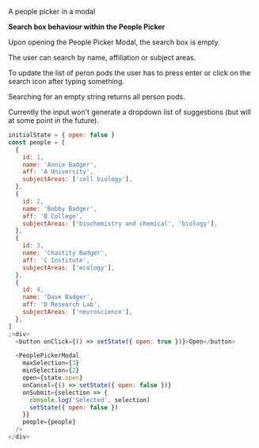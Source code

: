 A people picker in a modal

**Search box behaviour within the People Picker**

Upon opening the People Picker Modal, the search box is empty.

The user can search by name, affiliation or subject areas.

To update the list of peron pods the user has to press enter or click on the search icon after typing something.

Searching for an empty string returns all person pods.

Currently the input won't generate a dropdown list of suggestions (but will at some point in the future).

```js
initialState = { open: false }
const people = [
  {
    id: 1,
    name: 'Annie Badger',
    aff: 'A University',
    subjectAreas: ['cell biology'],
  },
  {
    id: 2,
    name: 'Bobby Badger',
    aff: 'B College',
    subjectAreas: ['biochemistry and chemical', 'biology'],
  },
  {
    id: 3,
    name: 'Chastity Badger',
    aff: 'C Institute',
    subjectAreas: ['ecology'],
  },
  {
    id: 4,
    name: 'Dave Badger',
    aff: 'D Research Lab',
    subjectAreas: ['neuroscience'],
  },
]
;<div>
  <button onClick={() => setState({ open: true })}>Open</button>

  <PeoplePickerModal
    maxSelection={3}
    minSelection={2}
    open={state.open}
    onCancel={() => setState({ open: false })}
    onSubmit={selection => {
      console.log('Selected', selection)
      setState({ open: false })
    }}
    people={people}
  />
</div>
```
